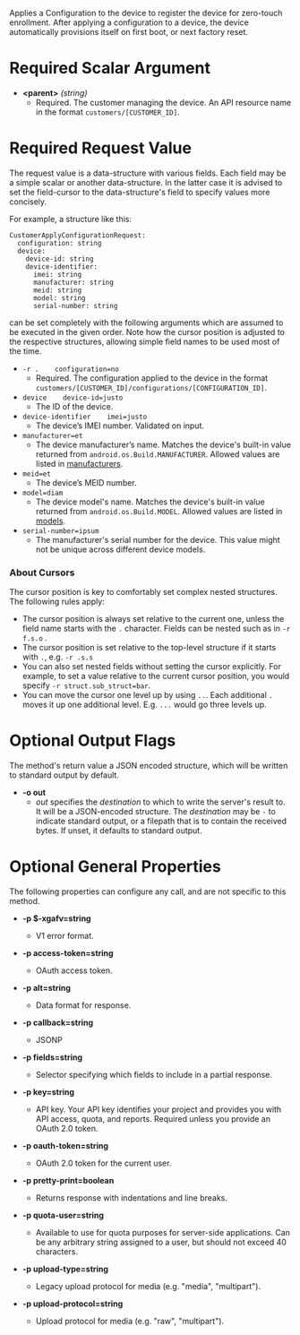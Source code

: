 Applies a Configuration to the device to register the device for zero-touch
enrollment. After applying a configuration to a device, the device
automatically provisions itself on first boot, or next factory reset.
# Required Scalar Argument
* **&lt;parent&gt;** *(string)*
    - Required. The customer managing the device. An API resource name in the
        format `customers/[CUSTOMER_ID]`.
# Required Request Value

The request value is a data-structure with various fields. Each field may be a simple scalar or another data-structure.
In the latter case it is advised to set the field-cursor to the data-structure's field to specify values more concisely.

For example, a structure like this:
```
CustomerApplyConfigurationRequest:
  configuration: string
  device:
    device-id: string
    device-identifier:
      imei: string
      manufacturer: string
      meid: string
      model: string
      serial-number: string

```

can be set completely with the following arguments which are assumed to be executed in the given order. Note how the cursor position is adjusted to the respective structures, allowing simple field names to be used most of the time.

* `-r .    configuration=no`
    - Required. The configuration applied to the device in the format
        `customers/[CUSTOMER_ID]/configurations/[CONFIGURATION_ID]`.
* `device    device-id=justo`
    - The ID of the device.
* `device-identifier    imei=justo`
    - The device’s IMEI number. Validated on input.
* `manufacturer=et`
    - The device manufacturer’s name. Matches the device&#39;s built-in
        value returned from `android.os.Build.MANUFACTURER`. Allowed values are
        listed in
        [manufacturers](/zero-touch/resources/manufacturer-names#manufacturers-names).
* `meid=et`
    - The device’s MEID number.
* `model=diam`
    - The device model&#39;s name. Matches the device&#39;s built-in value returned from
        `android.os.Build.MODEL`. Allowed values are listed in
        [models](/zero-touch/resources/manufacturer-names#model-names).
* `serial-number=ipsum`
    - The manufacturer&#39;s serial number for the device. This value might not be
        unique across different device models.




### About Cursors

The cursor position is key to comfortably set complex nested structures. The following rules apply:

* The cursor position is always set relative to the current one, unless the field name starts with the `.` character. Fields can be nested such as in `-r f.s.o` .
* The cursor position is set relative to the top-level structure if it starts with `.`, e.g. `-r .s.s`
* You can also set nested fields without setting the cursor explicitly. For example, to set a value relative to the current cursor position, you would specify `-r struct.sub_struct=bar`.
* You can move the cursor one level up by using `..`. Each additional `.` moves it up one additional level. E.g. `...` would go three levels up.


# Optional Output Flags

The method's return value a JSON encoded structure, which will be written to standard output by default.

* **-o out**
    - *out* specifies the *destination* to which to write the server's result to.
      It will be a JSON-encoded structure.
      The *destination* may be `-` to indicate standard output, or a filepath that is to contain the received bytes.
      If unset, it defaults to standard output.
# Optional General Properties

The following properties can configure any call, and are not specific to this method.

* **-p $-xgafv=string**
    - V1 error format.

* **-p access-token=string**
    - OAuth access token.

* **-p alt=string**
    - Data format for response.

* **-p callback=string**
    - JSONP

* **-p fields=string**
    - Selector specifying which fields to include in a partial response.

* **-p key=string**
    - API key. Your API key identifies your project and provides you with API access, quota, and reports. Required unless you provide an OAuth 2.0 token.

* **-p oauth-token=string**
    - OAuth 2.0 token for the current user.

* **-p pretty-print=boolean**
    - Returns response with indentations and line breaks.

* **-p quota-user=string**
    - Available to use for quota purposes for server-side applications. Can be any arbitrary string assigned to a user, but should not exceed 40 characters.

* **-p upload-type=string**
    - Legacy upload protocol for media (e.g. &#34;media&#34;, &#34;multipart&#34;).

* **-p upload-protocol=string**
    - Upload protocol for media (e.g. &#34;raw&#34;, &#34;multipart&#34;).
